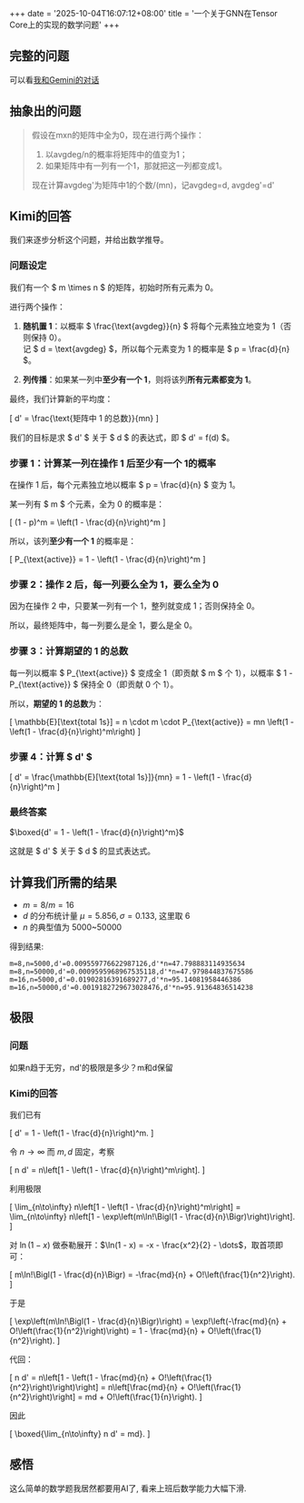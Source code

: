 +++
date = '2025-10-04T16:07:12+08:00'
title = '一个关于GNN在Tensor Core上的实现的数学问题'
+++

## 完整的问题

可以看[我和Gemini的对话](https://g.co/gemini/share/ad1bd7ed4a63)

## 抽象出的问题

<blockquote>

假设在mxn的矩阵中全为0，现在进行两个操作：
1. 以avgdeg/n的概率将矩阵中的值变为1；
2. 如果矩阵中有一列有一个1，那就把这一列都变成1。

现在计算avgdeg'为矩阵中1的个数/(mn)，记avgdeg=d, avgdeg'=d'

</blockquote>


## Kimi的回答

我们来逐步分析这个问题，并给出数学推导。



### 问题设定

我们有一个 $ m \times n $ 的矩阵，初始时所有元素为 0。

进行两个操作：

1. **随机置 1**：以概率 $ \frac{\text{avgdeg}}{n} $ 将每个元素独立地变为 1（否则保持 0）。  
   记 $ d = \text{avgdeg} $，所以每个元素变为 1 的概率是 $ p = \frac{d}{n} $。

2. **列传播**：如果某一列中**至少有一个 1**，则将该列**所有元素都变为 1**。

最终，我们计算新的平均度：

\[
d' = \frac{\text{矩阵中 1 的总数}}{mn}
\]

我们的目标是求 $ d' $ 关于 $ d $ 的表达式，即 $ d' = f(d) $。



### 步骤 1：计算某一列在操作 1 后**至少有一个 1**的概率

在操作 1 后，每个元素独立地以概率 $ p = \frac{d}{n} $ 变为 1。

某一列有 $ m $ 个元素，全为 0 的概率是：

\[
(1 - p)^m = \left(1 - \frac{d}{n}\right)^m
\]

所以，该列**至少有一个 1** 的概率是：

\[
P_{\text{active}} = 1 - \left(1 - \frac{d}{n}\right)^m
\]



### 步骤 2：操作 2 后，每一列要么全为 1，要么全为 0

因为在操作 2 中，只要某一列有一个 1，整列就变成 1；否则保持全 0。

所以，最终矩阵中，每一列要么是全 1，要么是全 0。



### 步骤 3：计算期望的 1 的总数

每一列以概率 $ P_{\text{active}} $ 变成全 1（即贡献 $ m $ 个 1），以概率 $ 1 - P_{\text{active}} $ 保持全 0（即贡献 0 个 1）。

所以，**期望的 1 的总数**为：

\[
\mathbb{E}[\text{total 1s}] = n \cdot m \cdot P_{\text{active}} = mn \left(1 - \left(1 - \frac{d}{n}\right)^m\right)
\]



### 步骤 4：计算 $ d' $

\[
d' = \frac{\mathbb{E}[\text{total 1s}]}{mn} = 1 - \left(1 - \frac{d}{n}\right)^m
\]



### 最终答案

$\boxed{d' = 1 - \left(1 - \frac{d}{n}\right)^m}$

这就是 $ d' $ 关于 $ d $ 的显式表达式。


## 计算我们所需的结果

- $m=8 / m=16$
- $d$ 的分布统计量 $\mu=5.856, \sigma =0.133$, 这里取 $6$
- $n$ 的典型值为 5000~50000

得到结果:
```
m=8,n=5000,d'=0.009559776622987126,d'*n=47.798883114935634
m=8,n=50000,d'=0.0009595968967535118,d'*n=47.979844837675586
m=16,n=5000,d'=0.01902816391689277,d'*n=95.14081958446386
m=16,n=50000,d'=0.0019182729673028476,d'*n=95.91364836514238
```

## 极限

### 问题
如果n趋于无穷，nd'的极限是多少？m和d保留

### Kimi的回答

我们已有

\[
d' = 1 - \left(1 - \frac{d}{n}\right)^m.
\]

令 $n\to\infty$ 而 $m,d$ 固定，考察

\[
n d' = n\left[1 - \left(1 - \frac{d}{n}\right)^m\right].
\]

利用极限

\[
\lim_{n\to\infty} n\left[1 - \left(1 - \frac{d}{n}\right)^m\right]
= \lim_{n\to\infty} n\left[1 - \exp\left(m\ln\!\Bigl(1 - \frac{d}{n}\Bigr)\right)\right].
\]

对 $\ln(1 - x)$ 做泰勒展开：$\ln(1 - x) = -x - \frac{x^2}{2} - \dots$，取首项即可：

\[
m\ln\!\Bigl(1 - \frac{d}{n}\Bigr) = -\frac{md}{n} + O\!\left(\frac{1}{n^2}\right).
\]

于是

\[
\exp\left(m\ln\!\Bigl(1 - \frac{d}{n}\Bigr)\right)
= \exp\!\left(-\frac{md}{n} + O\!\left(\frac{1}{n^2}\right)\right)
= 1 - \frac{md}{n} + O\!\left(\frac{1}{n^2}\right).
\]

代回：

\[
n d' = n\left[1 - \left(1 - \frac{md}{n} + O\!\left(\frac{1}{n^2}\right)\right)\right]
= n\left[\frac{md}{n} + O\!\left(\frac{1}{n^2}\right)\right]
= md + O\!\left(\frac{1}{n}\right).
\]

因此

\[
\boxed{\lim_{n\to\infty} n d' = md}.
\]  

## 感悟

这么简单的数学题我居然都要用AI了, 看来上班后数学能力大幅下滑.